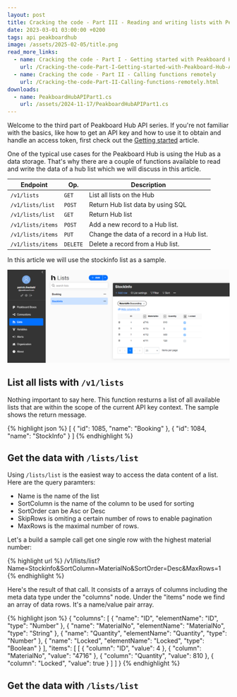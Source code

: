```yaml
---
layout: post
title: Cracking the code - Part III - Reading and writing lists with Peakboard Hub API
date: 2023-03-01 03:00:00 +0200
tags: api peakboardhub
image: /assets/2025-02-05/title.png
read_more_links:
  - name: Cracking the code - Part I - Getting started with Peakboard Hub API
    url: /Cracking-the-code-Part-I-Getting-started-with-Peakboard-Hub-API.html
  - name: Cracking the code - Part II - Calling functions remotely
    url: /Cracking-the-code-Part-II-Calling-functions-remotely.html
downloads:
  - name: PeakboardHubAPIPart1.cs
    url: /assets/2024-11-17/PeakboardHubAPIPart1.cs
---
```

Welcome to the third part of Peakboard Hub API series. If you're not familiar with the basics, like how to get an API key and how to use it to obtain and handle an access token, first check out the [Getting started](/Cracking-the-code-Part-I-Getting-started-with-Peakboard-Hub-API.html) article.

One of the typical use cases for the Peakboard Hub is using the Hub as a data storage. That's why there are a couple of functions available to read and write the data of a hub list which we will discuss in this article.

| Endpoint            | Op.           | Description |
| ------------------- | ------------- | ------------- |
| `/v1/lists`         | `GET`         | List all lists on the Hub  |
| `/v1/lists/list`    | `POST`        | Return Hub list data by using SQL |
| `/v1/lists/list`    | `GET`         | Return Hub list  |
| `/v1/lists/items`   | `POST`        | Add a new record to a Hub list.            | 
| `/v1/lists/items`   | `PUT`         | Change the data of a record in a Hub list. | 
| `/v1/lists/items`   | `DELETE`      | Delete a record from a Hub list.           | 

In this article we will use the stockinfo list as a sample.

![image](/assets/2025-02-05/010.png)

## List all lists with `/v1/lists`

Nothing important to say here. This function resturns a list of all available lists that are within the scope of the current API key context.
The sample shows the return message.

{% highlight json %}
[
  {
    "id": 1085,
    "name": "Booking"
  },
  {
    "id": 1084,
    "name": "StockInfo"
  }
]
{% endhighlight %}

## Get the data with `/lists/list`

Using `/lists/list` is the easiest way to access the data content of a list. Here are the query paramters:

- Name is the name of the list
- SortColumn is the name of the column to be used for sorting
- SortOrder can be Asc or Desc
- SkipRows is omiting a certain number of rows to enable pagination
- MaxRows is the maximal number of rows.

Let's a build a sample call get one single row with the highest material number:

{% highlight url %}
/v1/lists/list?Name=Stockinfo&SortColumn=MaterialNo&SortOrder=Desc&MaxRows=1
{% endhighlight %}

Here's the result of that call. It consists of a arrays of columns including the meta data type under the "columns" node. Under the "items" node we find an array of data rows. It's a name/value pair array.

{% highlight json %}
{
  "columns": [
    {
      "name": "ID",
      "elementName": "ID",
      "type": "Number"
    },
    {
      "name": "MaterialNo",
      "elementName": "MaterialNo",
      "type": "String"
    },
    {
      "name": "Quantity",
      "elementName": "Quantity",
      "type": "Number"
    },
    {
      "name": "Locked",
      "elementName": "Locked",
      "type": "Boolean"
    }
  ],
  "items": [
    [
      {
        "column": "ID",
        "value": 4
      },
      {
        "column": "MaterialNo",
        "value": "4716"
      },
      {
        "column": "Quantity",
        "value": 810
      },
      {
        "column": "Locked",
        "value": true
      }
    ]
  ]
}
{% endhighlight %}

## Get the data with `/lists/list`




